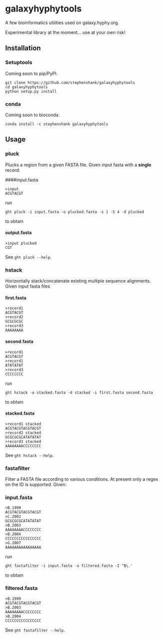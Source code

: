 # galaxyhyphytools

A few bioinformatics utilities used on galaxy.hyphy.org.

Experimental library at the moment... use at your own risk!

## Installation

### Setuptools

Coming soon to pip/PyPI.

```
git clone https://github.com/stephenshank/galaxyhyphytools
cd galaxyhyphytools
python setup.py install
```

### conda

Coming soon to bioconda.

```
conda install -c stephenshank galaxyhyphytools
```

## Usage

### pluck

Plucks a region from a given FASTA file. Given input fasta with a **single** record:

####input.fasta
```
>input
ACGTACGT
```

run

```
ght pluck -i input.fasta -o plucked.fasta -s 1 -S 4 -d plucked
```

to obtain

#### output.fasta
```
>input plucked
CGT
```

See `ght pluck --help`.

### hstack

Horizontally stack/concatenate existing multiple sequence alignments. Given input fasta files

#### first.fasta
```
>record1
ACGTACGT
>record2
GCGCGCGC
>record3
AAAAAAAA
```

#### second.fasta
```
>record1
ACGTACGT
>record1
ATATATAT
>record3
CCCCCCCC
```

run

```
ght hstack -o stacked.fasta -d stacked -i first.fasta second.fasta
```

to obtain

#### stacked.fasta
```
>record1 stacked
ACGTACGTACGTACGT
>record2 stacked
GCGCGCGCATATATAT
>record3 stacked
AAAAAAAACCCCCCCC
```

See `ght hstack --help`.

### fastafilter

Filter a FASTA file according to various conditions. At present only a regex on the ID is supported. Given:

### input.fasta
```
>B.1999
ACGTACGTACGTACGT
>C.2002
GCGCGCGCATATATAT
>B.2003
AAAAAAAACCCCCCCC
>B.2004
CCCCCCCCCCCCCCCC
>G.2007
AAAAAAAAAAAAAAAA
```

run

```
ght fastafilter -i input.fasta -o filtered.fasta -I ^B\.'
```

to obtain

### filtered.fasta
```
>B.1999
ACGTACGTACGTACGT
>B.2003
AAAAAAAACCCCCCCC
>B.2004
CCCCCCCCCCCCCCCC
```

See `ght fastafilter --help`.